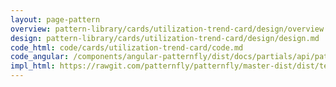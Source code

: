 ```yaml
---
layout: page-pattern
overview: pattern-library/cards/utilization-trend-card/design/overview.md
design: pattern-library/cards/utilization-trend-card/design/design.md
code_html: code/cards/utilization-trend-card/code.md
code_angular: /components/angular-patternfly/dist/docs/partials/api/patternfly.charts.directive.pfUtilizationTrendChart.html
impl_html: https://rawgit.com/patternfly/patternfly/master-dist/dist/tests/cards.html
---
```

